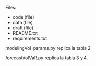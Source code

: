 Files: 

* code (file)
* data (file)
* draft (file)
* README.txt
* requirements.txt

modelingVol_params.py replica la tabla 2

forecastVolVaR.py replica la tabla 3 y 4. 
